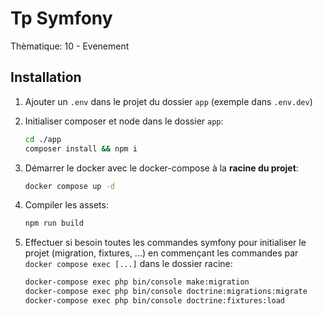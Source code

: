# Tp Symfony

Thèmatique: 10 - Evenement

## Installation

1. Ajouter un `.env` dans le projet du dossier `app` (exemple dans `.env.dev`)

2. Initialiser composer et node dans le dossier `app`:
    ```bash
    cd ./app
    composer install && npm i
    ```
3. Démarrer le docker avec le docker-compose à la **racine du projet**:
    ```bash
    docker compose up -d
    ```

5. Compiler les assets:
   ```bash
   npm run build
   ```
   
5. Effectuer si besoin toutes les commandes symfony pour initialiser le projet (migration, fixtures, ...) en commençant les commandes par `docker compose exec [...]` dans le dossier racine:
   ```bash
   docker-compose exec php bin/console make:migration
   docker-compose exec php bin/console doctrine:migrations:migrate
   docker-compose exec php bin/console doctrine:fixtures:load
   ```